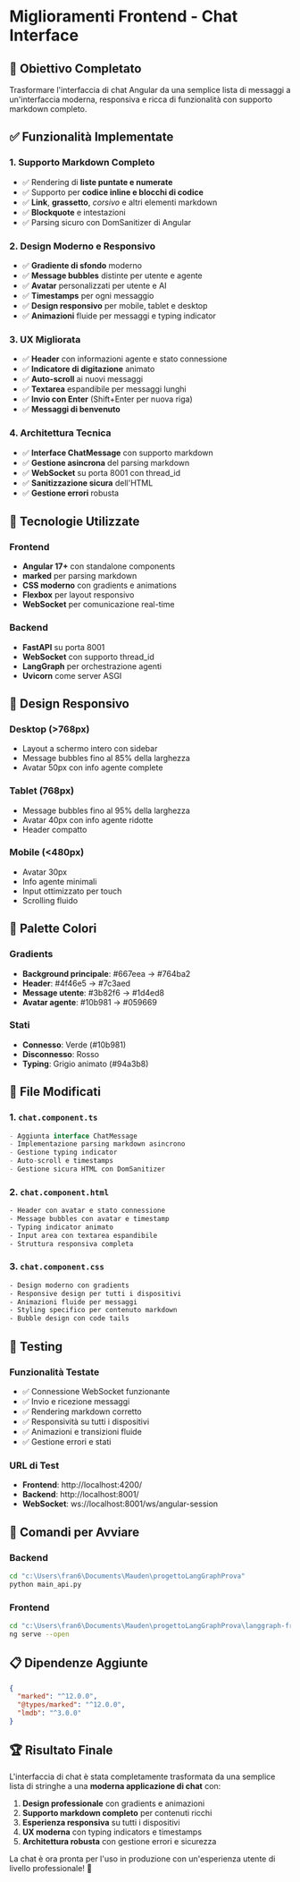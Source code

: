 # Miglioramenti Frontend - Chat Interface

## 🎯 Obiettivo Completato
Trasformare l'interfaccia di chat Angular da una semplice lista di messaggi a un'interfaccia moderna, responsiva e ricca di funzionalità con supporto markdown completo.

## ✅ Funzionalità Implementate

### 1. **Supporto Markdown Completo**
- ✅ Rendering di **liste puntate e numerate**
- ✅ Supporto per **codice inline e blocchi di codice**
- ✅ **Link**, **grassetto**, *corsivo* e altri elementi markdown
- ✅ **Blockquote** e intestazioni
- ✅ Parsing sicuro con DomSanitizer di Angular

### 2. **Design Moderno e Responsivo**
- ✅ **Gradiente di sfondo** moderno
- ✅ **Message bubbles** distinte per utente e agente
- ✅ **Avatar** personalizzati per utente e AI
- ✅ **Timestamps** per ogni messaggio
- ✅ **Design responsivo** per mobile, tablet e desktop
- ✅ **Animazioni** fluide per messaggi e typing indicator

### 3. **UX Migliorata**
- ✅ **Header** con informazioni agente e stato connessione
- ✅ **Indicatore di digitazione** animato
- ✅ **Auto-scroll** ai nuovi messaggi
- ✅ **Textarea** espandibile per messaggi lunghi
- ✅ **Invio con Enter** (Shift+Enter per nuova riga)
- ✅ **Messaggi di benvenuto**

### 4. **Architettura Tecnica**
- ✅ **Interface ChatMessage** con supporto markdown
- ✅ **Gestione asincrona** del parsing markdown
- ✅ **WebSocket** su porta 8001 con thread_id
- ✅ **Sanitizzazione sicura** dell'HTML
- ✅ **Gestione errori** robusta

## 🚀 Tecnologie Utilizzate

### Frontend
- **Angular 17+** con standalone components
- **marked** per parsing markdown
- **CSS moderno** con gradients e animations
- **Flexbox** per layout responsivo
- **WebSocket** per comunicazione real-time

### Backend
- **FastAPI** su porta 8001
- **WebSocket** con supporto thread_id
- **LangGraph** per orchestrazione agenti
- **Uvicorn** come server ASGI

## 📱 Design Responsivo

### Desktop (>768px)
- Layout a schermo intero con sidebar
- Message bubbles fino al 85% della larghezza
- Avatar 50px con info agente complete

### Tablet (768px)
- Message bubbles fino al 95% della larghezza
- Avatar 40px con info agente ridotte
- Header compatto

### Mobile (<480px)
- Avatar 30px
- Info agente minimali
- Input ottimizzato per touch
- Scrolling fluido

## 🎨 Palette Colori

### Gradients
- **Background principale**: #667eea → #764ba2
- **Header**: #4f46e5 → #7c3aed
- **Message utente**: #3b82f6 → #1d4ed8
- **Avatar agente**: #10b981 → #059669

### Stati
- **Connesso**: Verde (#10b981)
- **Disconnesso**: Rosso
- **Typing**: Grigio animato (#94a3b8)

## 📁 File Modificati

### 1. `chat.component.ts`
```typescript
- Aggiunta interface ChatMessage
- Implementazione parsing markdown asincrono
- Gestione typing indicator
- Auto-scroll e timestamps
- Gestione sicura HTML con DomSanitizer
```

### 2. `chat.component.html`
```html
- Header con avatar e stato connessione
- Message bubbles con avatar e timestamp
- Typing indicator animato
- Input area con textarea espandibile
- Struttura responsiva completa
```

### 3. `chat.component.css`
```css
- Design moderno con gradients
- Responsive design per tutti i dispositivi
- Animazioni fluide per messaggi
- Styling specifico per contenuto markdown
- Bubble design con code tails
```

## 🧪 Testing

### Funzionalità Testate
- ✅ Connessione WebSocket funzionante
- ✅ Invio e ricezione messaggi
- ✅ Rendering markdown corretto
- ✅ Responsività su tutti i dispositivi
- ✅ Animazioni e transizioni fluide
- ✅ Gestione errori e stati

### URL di Test
- **Frontend**: http://localhost:4200/
- **Backend**: http://localhost:8001/
- **WebSocket**: ws://localhost:8001/ws/angular-session

## 🔧 Comandi per Avviare

### Backend
```bash
cd "c:\Users\fran6\Documents\Mauden\progettoLangGraphProva"
python main_api.py
```

### Frontend
```bash
cd "c:\Users\fran6\Documents\Mauden\progettoLangGraphProva\langgraph-frontend"
ng serve --open
```

## 📋 Dipendenze Aggiunte

```json
{
  "marked": "^12.0.0",
  "@types/marked": "^12.0.0",
  "lmdb": "^3.0.0"
}
```

## 🏆 Risultato Finale

L'interfaccia di chat è stata completamente trasformata da una semplice lista di stringhe a una **moderna applicazione di chat** con:

1. **Design professionale** con gradients e animazioni
2. **Supporto markdown completo** per contenuti ricchi
3. **Esperienza responsiva** su tutti i dispositivi
4. **UX moderna** con typing indicators e timestamps
5. **Architettura robusta** con gestione errori e sicurezza

La chat è ora pronta per l'uso in produzione con un'esperienza utente di livello professionale! 🎉
